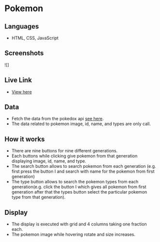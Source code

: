 # Pokemon

## Languages
- HTML, CSS, JavaScript

## Screenshots
![]

## Live Link
- <a href="https://public.bc.fi/s2300121/pokedex/">View here </a>

## Data
- Fetch the data from the pokedox api <a href="https://pokeapi.co/">see here</a>.
- The data related to pokemon image, id, name, and types are only call.

## How it works
- There are nine buttons for nine different generations.
- Each buttons while clicking give pokemon from that generation displaying image, id, name, and type.
- The search button allows to search pokemon from each generation (e.g. first press the button I and search with name for the pokemon from first generation)
- The type button allows to search the pokemon types from each generation(e.g. click the button I which gives all pokemon from first generation after that the types button select the particular pokemon type from that generation).

## Display
- The display is executed with grid and 4 columns taking one fraction each.
- The pokemon image while hovering rotate and size increases.
